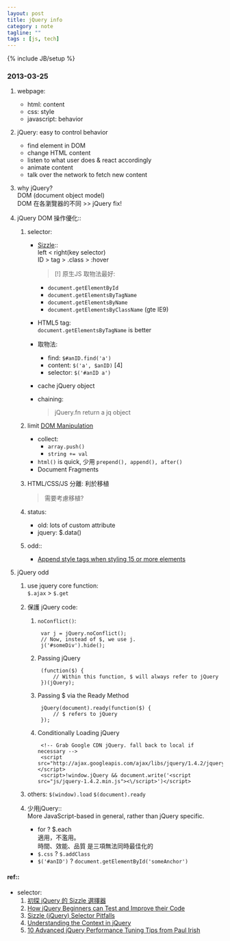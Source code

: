 ```yaml
---
layout: post
title: jQuery info
category : note
tagline: ""
tags : [js, tech]
---
```

{% include JB/setup %}

### 2013-03-25

1. webpage:
    + html: content
    + css: style
    + javascript: behavior

2. jQuery: easy to control behavior
    + find element in DOM
    + change HTML content
    + listen to what user does & react accordingly
    + animate content
    + talk over the network to fetch new content

3. why jQuery?  
    DOM (document object model)  
    DOM 在各瀏覽器的不同 >> jQuery fix!

4. jQuery DOM 操作優化::
    1. selector:
        + [Sizzle](http://sizzlejs.com/)::  
            left < right(key selector)  
            ID > tag > .class > :hover  
            > [!] 原生JS 取物法最好: 
            + `document.getElementById`
            + `document.getElementsByTagName`
            + `document.getElementsByName`
            + `document.getElementsByClassName` (gte IE9)

        + HTML5 tag:  
            `document.getElementsByTagName` is better

        + 取物法:
            + find: `$#anID.find('a')`
            + content: `$('a', $anID)` [4]
            + selector: `$('#anID a')`
        + cache jQuery object
        + chaining:
            > jQuery.fn return a jq object

    2. limit [DOM Manipulation](http://api.jquery.com/category/Manipulation/)
        + collect:
            + `array.push()`
            + `string += val`
        + `html()` is quick, 少用 `prepend(), append(), after()`
        + Document Fragments

    3. HTML/CSS/JS 分離: 利於移植
        > 需要考慮移植?

    4. status:
        + old: lots of custom attribute
        + jquery: $.data()

    10. odd::
        + [Append style tags when styling 15 or more elements](http://jonraasch.com/blog/10-advanced-jquery-performance-tuning-tips-from-paul-irish)

5. jQuery odd
    1. use jquery core function:  
        `$.ajax` > `$.get`

    1. 保護 jQuery code:
        1. `noConflict()`:

                var j = jQuery.noConflict();
                // Now, instead of $, we use j.
                j('#someDiv').hide();

        2. Passing jQuery

                (function($) {
                    // Within this function, $ will always refer to jQuery
                })(jQuery);

        3. Passing $ via the Ready Method

                jQuery(document).ready(function($) {
                    // $ refers to jQuery
                });

        4. Conditionally Loading jQuery

                <!-- Grab Google CDN jQuery. fall back to local if necessary -->
                <script src="http://ajax.googleapis.com/ajax/libs/jquery/1.4.2/jquery.min.js"></script>
                <script>!window.jQuery && document.write('<script src="js/jquery-1.4.2.min.js"><\/script>')</script>

    4. others:
        `$(window).load` `$(document).ready`

    3. 少用jQuery::  
       More JavaScript-based in general, rather than jQuery specific.
        + for ? $.each  
            適用，不濫用。  
            時間、效能、品質 是三項無法同時最佳化的
        + `$.css` ? `$.addClass`
        + `$('#anID')` ? `document.getElementById('someAnchor')`

#### ref::
+ selector:
    1. [初探 jQuery 的 Sizzle 選擇器](http://www.baiduux.com/blog/2010/07/15/the_sizzle_in_jquery/)
    2. [How jQuery Beginners can Test and Improve their Code](http://net.tutsplus.com/tutorials/javascript-ajax/how-jquery-beginners-can-test-and-improve-their-code/)
    3. [Sizzle (jQuery) Selector Pitfalls](http://www.sitecrafting.com/blog/sizzle-jquery-selector-pitfalls/ "sizzle selector 需要避開的坑")
    4. [Understanding the Context in jQuery](http://brandonaaron.net/blog/2009/06/24/understanding-the-context-in-jquery)
    5. [10 Advanced jQuery Performance Tuning Tips from Paul Irish](http://jonraasch.com/blog/10-advanced-jquery-performance-tuning-tips-from-paul-irish)